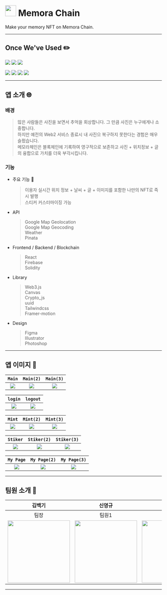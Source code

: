 # <img src="https://cdn.discordapp.com/attachments/1106415379984683082/1126843862506287104/1ICON.png" width="35" height="35"> Memora Chain

Make your memory NFT on Memora Chain.

---

## Once We've Used ✏️

<img src="https://img.shields.io/badge/React-61DAFB?style=flat&logo=React&logoColor=white"/> <img src="https://img.shields.io/badge/Firebase-FFCA28?style=flat&logo=firebase&logoColor=white"/> <img src="https://img.shields.io/badge/solidity-2C4F7C?style=flat&logo=solidity&logoColor=white"/>

<img src="https://img.shields.io/badge/web3.js-F16822?style=flat&logo=web3dotjs&logoColor=white"/> <img src="https://img.shields.io/badge/HTML5-E34F26?style=flat&logo=HTML5&logoColor=white"/> <img src="https://img.shields.io/badge/Tailwind Css-06B6D4?style=flat&logo=Tailwind Css&logoColor=white"/> <img src="https://img.shields.io/badge/CSS3-1572B6?style=flat&logo=CSS3&logoColor=white"/>

---

## 앱 소개 🌐

### 배경

> 많은 사람들은 사진을 보면서 추억을 회상합니다. 그 만큼 사진은 누구에게나 소중합니다.  
> 하지만 예전의 Web2 서비스 종료시 내 사진으 복구하지 못한다는 경험은 매우 슬펐습니다.  
> 메모라체인은 블록체인에 기록하여 영구적으로 보존하고 사진 + 위치정보 + 글의 융합으로 가치를 더욱 부각시킵니다.

### 기능

- 주요 기능 🚨

  > 이용자 실시간 위치 정보 + 날씨 + 글 + 이미지를 포함한 나만의 NFT로 즉시 발행  
  > 스티커 커스터마이징 가능

- API

  > Google Map Geolocation  
  > Google Map Geocoding  
  > Weather  
  > Pinata

- Frontend / Backend / Blockchain

  > React  
  > Firebase  
  > Solidity

- Library

  > Web3.js  
  > Canvas  
  > Crypto_js  
  > uuid  
  > Tailwindcss  
  > Framer-motion

- Design
  > Figma  
  > Illustrator  
  > Photoshop

---

## 앱 이미지 🙈

|                                            `Main`                                             |                                           `Main(2)`                                           |                                           `Main(3)`                                           |
| :-------------------------------------------------------------------------------------------: | :-------------------------------------------------------------------------------------------: | :-------------------------------------------------------------------------------------------: |
| ![](https://cdn.discordapp.com/attachments/1106415379984683082/1128206054510051368/image.png) | ![](https://cdn.discordapp.com/attachments/1106415379984683082/1128206055059492885/image.png) | ![](https://cdn.discordapp.com/attachments/1106415379984683082/1128206055340515408/image.png) |

|                                            `login`                                            |                                           `logout`                                            |
| :-------------------------------------------------------------------------------------------: | :-------------------------------------------------------------------------------------------: |
| ![](https://cdn.discordapp.com/attachments/1106415379984683082/1128209129584996422/image.png) | ![](https://cdn.discordapp.com/attachments/1106415379984683082/1128199998027354182/image.png) |

|                                            `Mint`                                             |                                           `Mint(2)`                                           |                                           `Mint(3)`                                           |
| :-------------------------------------------------------------------------------------------: | :-------------------------------------------------------------------------------------------: | :-------------------------------------------------------------------------------------------: |
| ![](https://cdn.discordapp.com/attachments/1106415379984683082/1128351581675454504/image.png) | ![](https://cdn.discordapp.com/attachments/1106415379984683082/1128351581985853480/image.png) | ![](https://cdn.discordapp.com/attachments/1106415379984683082/1128351582321385592/image.png) |

|                                           `Stiker`                                            |                                          `Stiker(2)`                                          |                                          `Stiker(3)`                                          |
| :-------------------------------------------------------------------------------------------: | :-------------------------------------------------------------------------------------------: | :-------------------------------------------------------------------------------------------: |
| ![](https://cdn.discordapp.com/attachments/1106415379984683082/1128351582707253298/image.png) | ![](https://cdn.discordapp.com/attachments/1106415379984683082/1128351583323816106/image.png) | ![](https://cdn.discordapp.com/attachments/1106415379984683082/1128351583655186533/image.png) |

|                                           `My Page`                                           |                                         `My Page(2)`                                          |                                         `My Page(3)`                                          |
| :-------------------------------------------------------------------------------------------: | :-------------------------------------------------------------------------------------------: | :-------------------------------------------------------------------------------------------: |
| ![](https://cdn.discordapp.com/attachments/1106415379984683082/1128351584020078763/image.png) | ![](https://cdn.discordapp.com/attachments/1106415379984683082/1128351584338837566/image.png) | ![](https://cdn.discordapp.com/attachments/1106415379984683082/1128351584624070757/image.png) |

---

## 팀원 소개 👷

|                                                                                                                   김백기                                                                                                                    |                                                                                                                   신영규                                                                                                                    |                                                                                                                   조하빈                                                                                                                    |                                                                                                                   진영웅                                                                                                                    |
| :-----------------------------------------------------------------------------------------------------------------------------------------------------------------------------------------------------------------------------------------: | :-----------------------------------------------------------------------------------------------------------------------------------------------------------------------------------------------------------------------------------------: | :-----------------------------------------------------------------------------------------------------------------------------------------------------------------------------------------------------------------------------------------: | :-----------------------------------------------------------------------------------------------------------------------------------------------------------------------------------------------------------------------------------------: |
|                                                                                                                    팀장                                                                                                                     |                                                                                                                    팀원1                                                                                                                    |                                                                                                                    팀원2                                                                                                                    |                                                                                                                    팀원3                                                                                                                    |
| <img src="https://images-ext-2.discordapp.net/external/cIQy-JJCEJGuS3J3nzpX365K_swr8nIfxpjPYmnNsfY/%3Fauto%3Dformat%26dpr%3D1%26w%3D1000/https/i.seadn.io/gcs/files/8bf928d623fcf4e7817161a099572df6.png?width=382&height=625" width="200"> | <img src="https://images-ext-2.discordapp.net/external/21Vl9avw_bV5mfnZANdF-_zzLNv_Jxtvta1J8bJEgGs/%3Fauto%3Dformat%26dpr%3D1%26w%3D1000/https/i.seadn.io/gcs/files/9849f33a67f5ca56ac4c9dd68a36a181.png?width=382&height=625" width="200"> | <img src="https://images-ext-2.discordapp.net/external/5QT0yZQcsE2mXEFHM9LXt1EjIqUnD6bQt7i9Y2wyF3g/%3Fauto%3Dformat%26dpr%3D1%26w%3D1000/https/i.seadn.io/gcs/files/bd6be633a2afe9c4bf39b61dda25c3a1.png?width=382&height=625" width="200"> | <img src="https://images-ext-2.discordapp.net/external/DvILrjNmKcsQ17Qjs-ODOJIoW613Yx0F7mH1b4c5xso/%3Fauto%3Dformat%26dpr%3D1%26w%3D1000/https/i.seadn.io/gcs/files/616b081d250c916418c7f1ad7d564821.png?width=382&height=625" width="200"> |

---
